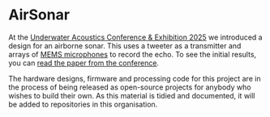 # AirSonar

At the [Underwater Acoustics Conference & Exhibition
2025](https://www.uaconferences.org/) we introduced a design for an airborne
sonar. This uses a tweeter as a transmitter and arrays of [MEMS
microphones](https://en.wikipedia.org/wiki/Microphone#MEMS) to record the echo.
To see the initial results, you can [read the paper from the
conference](uace2025_airborne_sonar.pdf).

The hardware designs, firmware and processing code for this project are in the
process of being released as open-source projects for anybody who wishes to
build their own. As this material is tidied and documented, it will be added to
repositories in this organisation.
